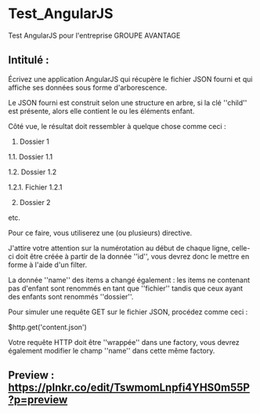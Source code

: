 # Test_AngularJS

Test AngularJS pour l'entreprise GROUPE AVANTAGE

## Intitulé : 

Écrivez une application AngularJS qui récupère le fichier JSON fourni et qui affiche ses données sous forme d'arborescence.

Le JSON fourni est construit selon une structure en arbre, si la clé ''child'' est présente, alors elle contient le ou les éléments enfant.

Côté vue, le résultat doit ressembler à quelque chose comme ceci :

1. Dossier 1

1.1. Dossier 1.1

1.2. Dossier 1.2

1.2.1. Fichier 1.2.1

2. Dossier 2

etc.

Pour ce faire, vous utiliserez une (ou plusieurs) directive.

J'attire votre attention sur la numérotation au début de chaque ligne, celle-ci doit être créée à partir de la donnée ''id'', vous devrez donc le mettre en forme à l'aide d'un filter.

La donnée ''name'' des items a changé également : les items ne contenant pas d'enfant sont renommés en tant que ''fichier'' tandis que ceux ayant des enfants sont renommés ''dossier''.

Pour simuler une requête GET sur le fichier JSON, procédez comme ceci :

$http.get('content.json')

Votre requête HTTP doit être ''wrappée'' dans une factory, vous devrez également modifier le champ ''name'' dans cette même factory.

## Preview : https://plnkr.co/edit/TswmomLnpfi4YHS0m55P?p=preview 
